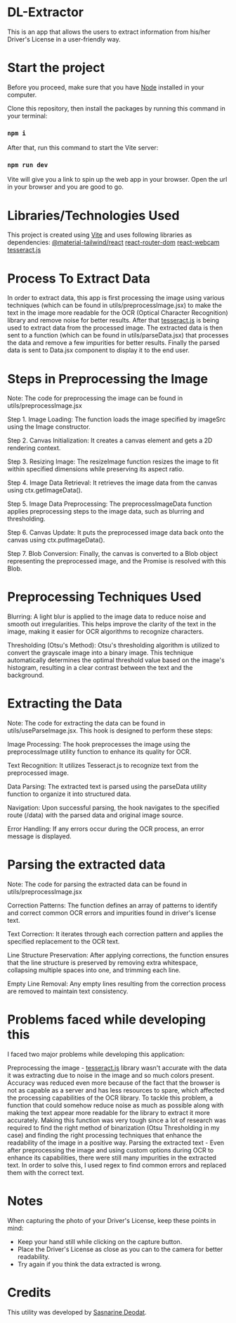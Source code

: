 # DL-Extractor

This is an app that allows the users to extract information from his/her Driver's License in a user-friendly way.

# Start the project

Before you proceed, make sure that you have [Node](https://nodejs.org/en) installed in your computer.

Clone this repository, then install the packages by running this command in your terminal:

### `npm i`

After that, run this command to start the Vite server:

### `npm run dev`

Vite will give you a link to spin up the web app in your browser. Open the url in your browser and you are good to go.

# Libraries/Technologies Used

This project is created using [Vite](https://vitejs.dev/) and uses following libraries as dependencies:
[@material-tailwind/react](https://www.npmjs.com/package/@material-tailwind/react)
[react-router-dom](https://www.npmjs.com/package/react-router-dom)
[react-webcam](https://www.npmjs.com/package/react-webcam)
[tesseract.js](https://www.npmjs.com/package/tesseract.js)

# Process To Extract Data

In order to extract data, this app is first processing the image using various techniques (which can be found in utils/preprocessImage.jsx) to make the text in the image more readable for the OCR (Optical Character Recognition) library and remove noise for better results. After that [tesseract.js](https://www.npmjs.com/package/tesseract.js) is being used to extract data from the processed image. The extracted data is then sent to a function (which can be found in utils/parseData.jsx) that processes the data and remove a few impurities for better results. Finally the parsed data is sent to Data.jsx component to display it to the end user.

# Steps in Preprocessing the Image

Note: The code for preprocessing the image can be found in utils/preprocessImage.jsx

Step 1. Image Loading: The function loads the image specified by imageSrc using the Image constructor.

Step 2. Canvas Initialization: It creates a canvas element and gets a 2D rendering context.

Step 3. Resizing Image: The resizeImage function resizes the image to fit within specified dimensions while preserving its aspect ratio.

Step 4. Image Data Retrieval: It retrieves the image data from the canvas using ctx.getImageData().

Step 5. Image Data Preprocessing: The preprocessImageData function applies preprocessing steps to the image data, such as blurring and thresholding.

Step 6. Canvas Update: It puts the preprocessed image data back onto the canvas using ctx.putImageData().

Step 7. Blob Conversion: Finally, the canvas is converted to a Blob object representing the preprocessed image, and the Promise is resolved with this Blob.

# Preprocessing Techniques Used

Blurring: A light blur is applied to the image data to reduce noise and smooth out irregularities. This helps improve the clarity of the text in the image, making it easier for OCR algorithms to recognize characters.

Thresholding (Otsu's Method): Otsu's thresholding algorithm is utilized to convert the grayscale image into a binary image. This technique automatically determines the optimal threshold value based on the image's histogram, resulting in a clear contrast between the text and the background.

# Extracting the Data

Note: The code for extracting the data can be found in utils/useParseImage.jsx. This hook is designed to perform these steps:

Image Processing: The hook preprocesses the image using the preprocessImage utility function to enhance its quality for OCR.

Text Recognition: It utilizes Tesseract.js to recognize text from the preprocessed image.

Data Parsing: The extracted text is parsed using the parseData utility function to organize it into structured data.

Navigation: Upon successful parsing, the hook navigates to the specified route (/data) with the parsed data and original image source.

Error Handling: If any errors occur during the OCR process, an error message is displayed.

# Parsing the extracted data

Note: The code for parsing the extracted data can be found in utils/preprocessImage.jsx

Correction Patterns: The function defines an array of patterns to identify and correct common OCR errors and impurities found in driver's license text.

Text Correction: It iterates through each correction pattern and applies the specified replacement to the OCR text.

Line Structure Preservation: After applying corrections, the function ensures that the line structure is preserved by removing extra whitespace, collapsing multiple spaces into one, and trimming each line.

Empty Line Removal: Any empty lines resulting from the correction process are removed to maintain text consistency.

# Problems faced while developing this

I faced two major problems while developing this application:

Preprocessing the image - [tesseract.js](https://www.npmjs.com/package/tesseract.js) library wasn't accurate with the data it was extracting due to noise in the image and so much colors present. Accuracy was reduced even more because of the fact that the browser is not as capable as a server and has less resources to spare, which affected the processing capabilities of the OCR library. To tackle this problem, a function that could somehow reduce noise as much as possible along with making the text appear more readable for the library to extract it more accurately. Making this function was very tough since a lot of research was required to find the right method of binarization (Otsu Thresholding in my case) and finding the right processing techniques that enhance the readability of the image in a positive way.
Parsing the extracted text - Even after preprocessing the image and using custom options during OCR to enhance its capabilities, there were still many impurities in the extracted text. In order to solve this, I used regex to find common errors and replaced them with the correct text.

# Notes

When capturing the photo of your Driver's License, keep these points in mind:

- Keep your hand still while clicking on the capture button.
- Place the Driver's License as close as you can to the camera for better readability.
- Try again if you think the data extracted is wrong.

# Credits

This utility was developed by [Sasnarine Deodat](https://github.com/SasnarineDeodat).
